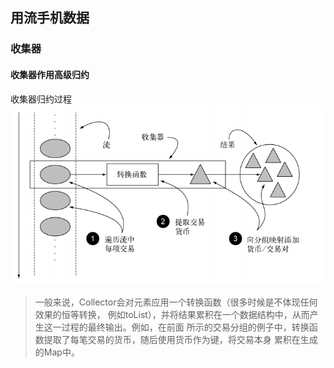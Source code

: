 ## 用流手机数据
### 收集器
#### 收集器作用高级归约
收集器归约过程
![Alt collector_flow](/image/collector_flow.PNG)  

>一般来说，Collector会对元素应用一个转换函数（很多时候是不体现任何效果的恒等转换，
 例如toList），并将结果累积在一个数据结构中，从而产生这一过程的最终输出。例如，在前面
 所示的交易分组的例子中，转换函数提取了每笔交易的货币，随后使用货币作为键，将交易本身
 累积在生成的Map中。